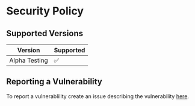 # Security Policy

## Supported Versions

| Version         | Supported          |
| --------------- | ------------------ |
| Alpha Testing   | :white_check_mark: |

## Reporting a Vulnerability

To report a vulnerablility create an issue describing the vulnerability [here](https://github.com/https123456789/Drawer-Front-End/issues).
